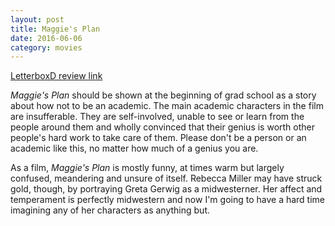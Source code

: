 ```yaml
---
layout: post
title: Maggie's Plan 
date: 2016-06-06
category: movies
---
```

 
[LetterboxD review link](http://letterboxd.com/samarthbhaskar/film/maggies-plan/)

 <em>Maggie's Plan</em> should be shown at the beginning of grad school as a story about how not to be an academic. The main academic characters in the film are insufferable. They are self-involved, unable to see or learn from the people around them and wholly convinced that their genius is worth other people's hard work to take care of them. Please don't be a person or an academic like this, no matter how much of a genius you are.

As a film, <em>Maggie's Plan</em> is mostly funny, at times warm but largely confused, meandering and unsure of itself. Rebecca Miller may have struck gold, though, by portraying Greta Gerwig as a midwesterner. Her affect and temperament is perfectly midwestern and now I'm going to have a hard time imagining any of her characters as anything but.
